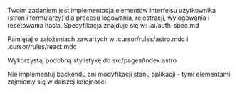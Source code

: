Twoim zadaniem jest implementacja elementów interfejsu użytkownika (stron i formularzy) dla procesu logowania, rejestracji, wylogowania i resetowania hasła. Specyfikacja znajduje się w: .ai/auth-spec.md

Pamiętaj o założeniach zawartych w .cursor/rules/astro.mdc i .cursor/rules/react.mdc

Wykorzystaj podobną stylistykę do src/pages/index.astro

Nie implementuj backendu ani modyfikacji stanu aplikacji - tymi elementami zajmiemy się w dalszej kolejności